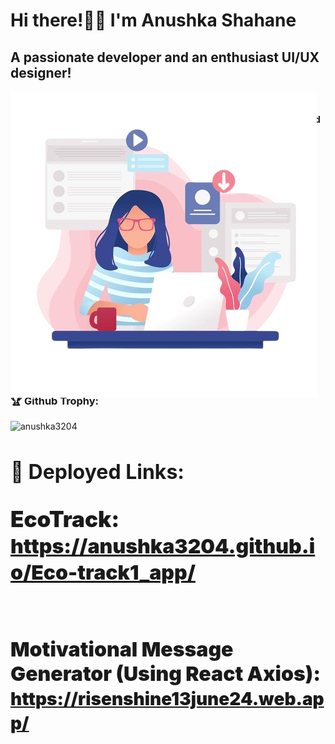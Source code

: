 <h1 align="left">Hi there!👋🏻 I'm Anushka Shahane</h1>

<h2 align="left">A passionate developer and an enthusiast UI/UX designer!</h2>
<img align="right" src="Coding.png" alt="coding" style="position: absolute;  z-index: 1;">
<h4 align="left">Welcome to my Github profile ! I am Anushka, an IT Engineer with a passion in Computer Science and a plentiful grasp of knowledge in software development including a keen interest in Web development and Graphics Design! </h4>







<h3 align="left">Languages and Tools:</h3>
<p align="left">
    <a href="https://getbootstrap.com" target="_blank" rel="noreferrer" style="text-decoration: none;">
        <img src="https://raw.githubusercontent.com/devicons/devicon/master/icons/bootstrap/bootstrap-plain-wordmark.svg" alt="bootstrap" width="40" height="40"/>
    </a>
    <a href="https://www.cprogramming.com/" target="_blank" rel="noreferrer" style="text-decoration: none;">
        <img src="https://raw.githubusercontent.com/devicons/devicon/master/icons/c/c-original.svg" alt="c" width="40" height="40"/>
    </a>
    <a href="https://www.w3schools.com/cpp/" target="_blank" rel="noreferrer" style="text-decoration: none;">
        <img src="https://raw.githubusercontent.com/devicons/devicon/master/icons/cplusplus/cplusplus-original.svg" alt="cplusplus" width="40" height="40"/>
    </a>
    <a href="https://www.djangoproject.com/" target="_blank" rel="noreferrer" style="text-decoration: none;">
        <img src="https://cdn.worldvectorlogo.com/logos/django.svg" alt="django" width="40" height="40"/>
    </a>
    <a href="https://expressjs.com" target="_blank" rel="noreferrer" style="text-decoration: none;">
        <img src="https://raw.githubusercontent.com/devicons/devicon/master/icons/express/express-original-wordmark.svg" alt="express" width="40" height="40"/>
    </a>
    <a href="https://www.figma.com/" target="_blank" rel="noreferrer" style="text-decoration: none;">
        <img src="https://www.vectorlogo.zone/logos/figma/figma-icon.svg" alt="figma" width="40" height="40"/>
    </a>
    <a href="https://firebase.google.com/" target="_blank" rel="noreferrer" style="text-decoration: none;">
        <img src="https://www.vectorlogo.zone/logos/firebase/firebase-icon.svg" alt="firebase" width="40" height="40"/>
    </a>
    <a href="https://flask.palletsprojects.com/" target="_blank" rel="noreferrer" style="text-decoration: none;">
        <img src="https://www.vectorlogo.zone/logos/pocoo_flask/pocoo_flask-icon.svg" alt="flask" width="40" height="40"/>
    </a>
    <a href="https://www.w3.org/html/" target="_blank" rel="noreferrer" style="text-decoration: none;">
        <img src="https://raw.githubusercontent.com/devicons/devicon/master/icons/html5/html5-original-wordmark.svg" alt="html5" width="40" height="40"/>
    </a>
    <a href="https://www.adobe.com/in/products/illustrator.html" target="_blank" rel="noreferrer" style="text-decoration: none;">
        <img src="https://www.vectorlogo.zone/logos/adobe_illustrator/adobe_illustrator-icon.svg" alt="illustrator" width="40" height="40"/>
    </a>
    <a href="https://www.java.com" target="_blank" rel="noreferrer" style="text-decoration: none;">
        <img src="https://raw.githubusercontent.com/devicons/devicon/master/icons/java/java-original.svg" alt="java" width="40" height="40"/>
    </a>
    <a href="https://developer.mozilla.org/en-US/docs/Web/JavaScript" target="_blank" rel="noreferrer" style="text-decoration: none;">
        <img src="https://raw.githubusercontent.com/devicons/devicon/master/icons/javascript/javascript-original.svg" alt="javascript" width="40" height="40"/>
    </a>
    <a href="https://www.mongodb.com/" target="_blank" rel="noreferrer" style="text-decoration: none;">
        <img src="https://raw.githubusercontent.com/devicons/devicon/master/icons/mongodb/mongodb-original-wordmark.svg" alt="mongodb" width="40" height="40"/>
    </a>
    <a href="https://www.mysql.com/" target="_blank" rel="noreferrer" style="text-decoration: none;">
        <img src="https://raw.githubusercontent.com/devicons/devicon/master/icons/mysql/mysql-original-wordmark.svg" alt="mysql" width="40" height="40"/>
    </a>
    <a href="https://nodejs.org" target="_blank" rel="noreferrer" style="text-decoration: none;">
        <img src="https://raw.githubusercontent.com/devicons/devicon/master/icons/nodejs/nodejs-original-wordmark.svg" alt="nodejs" width="40" height="40"/>
    </a>
      <a href="https://www.photoshop.com/en" target="_blank" rel="noreferrer" style="text-decoration: none;">
        <img src="https://raw.githubusercontent.com/devicons/devicon/master/icons/photoshop/photoshop-line.svg" alt="photoshop" width="40" height="40"/>
    </a>
    <a href="https://www.php.net" target="_blank" rel="noreferrer" style="text-decoration: none;">
        <img src="https://raw.githubusercontent.com/devicons/devicon/master/icons/php/php-original.svg" alt="php" width="40" height="40"/>
    </a>
    <a href="https://www.python.org" target="_blank" rel="noreferrer" style="text-decoration: none;">
        <img src="https://raw.githubusercontent.com/devicons/devicon/master/icons/python/python-original.svg" alt="python" width="40" height="40"/>
    </a>
    <a href="https://reactjs.org/" target="_blank" rel="noreferrer" style="text-decoration: none;">
        <img src="https://raw.githubusercontent.com/devicons/devicon/master/icons/react/react-original-wordmark.svg" alt="react" width="40" height="40"/>
    </a>
    <a href="https://www.sketch.com/" target="_blank" rel="noreferrer" style="text-decoration: none;">
        <img src="https://www.vectorlogo.zone/logos/sketchapp/sketchapp-icon.svg" alt="sketch" width="40" height="40"/>
    </a>
    <a href="https://www.sqlite.org/" target="_blank" rel="noreferrer" style="text-decoration: none;">
        <img src="https://www.vectorlogo.zone/logos/sqlite/sqlite-icon.svg" alt="sqlite" width="40" height="40"/>
    </a>
    <a href="https://tailwindcss.com/" target="_blank" rel="noreferrer" style="text-decoration: none;">
        <img src="https://www.vectorlogo.zone/logos/tailwindcss/tailwindcss-icon.svg" alt="tailwind" width="40" height="40"/>
    </a>
   
</p>







<br>
<div style="clear:both;">
    <p><img src="https://github-readme-stats.vercel.app/api/top-langs?username=anushka3204&show_icons=true&locale=en&layout=compact" alt="anushka3204" /></p>
</div>

<h3 align="left">📊 Github Stats:</h3>
<div style="clear:both;">
    <p><img src="https://github-readme-stats.vercel.app/api?username=anushka3204&show_icons=true&locale=en" alt="anushka3204" /></p>
</div>


  <h3 align="left">🏆 Github Contributions:</h3>
<div style="clear:both;">
    <p><img src="https://github-readme-streak-stats.herokuapp.com/?user=anushka3204&" alt="anushka3204" /></p>
</div>

   <h3 align="left">🏆 Github Trophy:</h3>
<div style="clear:both;">
    <p><img src="https://github-profile-trophy.vercel.app/?username=anushka3204&" alt="anushka3204" /></p>
</div>


<h3 align="left" style="font-size: 32px; font-weight: bolder;">🚀 Deployed Links:</h3>
<div style="clear:both;">
    <p style="font-size: 35px; font-weight: bolder;">
        <span style="font-size: 35px; font-weight: bolder;">EcoTrack:</span> 
        <a href="https://anushka3204.github.io/Eco-track1_app/" style="font-size: 32px; font-weight: bolder;">https://anushka3204.github.io/Eco-track1_app/</a>
    </p>
    <br/>
    <p style="font-size: 32px; font-weight: bolder;">
        <span style="font-size: 32px; font-weight: bolder;">Motivational Message Generator (Using React Axios):</span> 
        <a href="https://risenshine13june24.web.app/" style="font-size: 28px; font-weight: bolder;">https://risenshine13june24.web.app/</a>
    </p>

    
</div>


